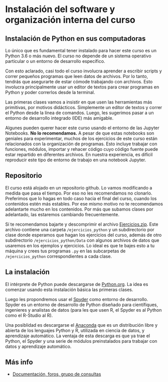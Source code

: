 # Instalación del software y organización interna del curso

## Instalación de Python en sus computadoras

Lo único que es fundamental tener instalado para hacer este curso es un  Python 3.6 o más nuevo. El curso no depende de un sistema operativo particular o un entorno de desarrollo específico.

Con esto aclarado, casi todo el curso involucra aprender a escribir scripts y correr pequeños programas que leen datos de archivos. Por lo tanto, tendrás que asegurarte de estar cómode trabajando con archivos. Esto involucra principalmente usar un editor de textos para crear programas en Python y poder correrlos desde la terminal.

Las primeras clases vamos a insistir en que usen las herramientas más primitivas, por motivos didácticos. Simplemente un editor de textos y correr el Python desde la línea de comandos. Luego, les sugerimos pasar a un entorno de desarrollo integrado (IDE) más amigable.

Algunes pueden querer hacer este curso usando el entorno de las Jupyter Notebooks. **No lo recomendamos.** A pesar de que estas notebooks son geniales para experimentar, muchos de los ejercicios de este curso están relacionados con la organización de programas. Esto incluye trabajar con funciones, módulos, importar y rehacer código cuyo código fuente puede estar repartido en diferentes archivos. En nuestra experiencia, es difícil reproducir este tipo de entorno de trabajo en una notebook Jupyter.

## Repositorio 

El curso está alojado en un repositorio github. Lo vamos modificando a medida que pasa el tiempo. Por eso no les recomendamos no clonarlo. Preferimos que lo hagas en todo caso hacia el final del curso, cuando los contenidos estén más estables. Por ese mismo motivo no te recomendamos adelantarte mucho en los contenidos. Por más que subamos clases por adelantado, las estaremos cambiando frecuentemente. 

Sí te recomendamos bajarte y descomprimir el archivo [Ejercicios.zip](./Ejercicios.zip). Este archivo contiene una carpeta `/ejercicios_python` y un subdirectorio por clase donde esperamos que hagan los ejercicios del curso, además de otro subdirectorio `/ejercicios_python/Data` con algunos archivos de datos que usaremos en los ejemplos y ejercicios. Lo ideal es que te bajes esto a tu máquina y crees tus programas `.py` en las subcarpetas de `/ejercicios_python` correspondientes a cada clase.

## La instalación 

El intérprete de Python puede descargarse de [Python.org](https://www.python.org/). La idea es comenzar usando esta instalación básica las primeras clases. 

Luego les propondremos usar el [Spyder](https://www.spyder-ide.org/) como entorno de desarrollo.  Spyder es un entorno de desarrollo de Python diseñado para científiques, ingenieres y analistas de datos (para les que usen R, el Spyder es al Python como el R-Studio al R).

Una posiblidad es descargarse el [Anaconda](https://www.anaconda.com/products/individual) que es un distribución libre y abierta​ de los lenguajes Python y R, utilizada en ciencia de datos, y aprendizaje automático. La ventaja de esta descarga es que ya trae el Python, el Spyder y una serie de módulos preinstalados para trabajar con datos y aprendizaje automático.

## Más info

* [Documentación, foros, grupo de consultas](./Slack.md)